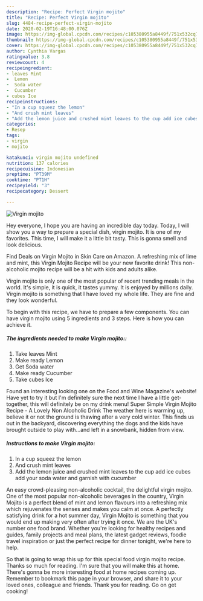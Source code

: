 ```yaml
---
description: "Recipe: Perfect Virgin mojito"
title: "Recipe: Perfect Virgin mojito"
slug: 4484-recipe-perfect-virgin-mojito
date: 2020-02-19T16:48:00.076Z
image: https://img-global.cpcdn.com/recipes/c105380955a8449f/751x532cq70/virgin-mojito-recipe-main-photo.jpg
thumbnail: https://img-global.cpcdn.com/recipes/c105380955a8449f/751x532cq70/virgin-mojito-recipe-main-photo.jpg
cover: https://img-global.cpcdn.com/recipes/c105380955a8449f/751x532cq70/virgin-mojito-recipe-main-photo.jpg
author: Cynthia Vargas
ratingvalue: 3.8
reviewcount: 4
recipeingredient:
- leaves Mint
-  Lemon
-  Soda water
-  Cucumber
- cubes Ice
recipeinstructions:
- "In a cup squeez the lemon"
- "And crush mint leaves"
- "Add the lemon juice and crushed mint leaves to the cup add ice cubes add your soda water and garnish with cucumber"
categories:
- Resep
tags:
- virgin
- mojito

katakunci: virgin mojito undefined
nutrition: 137 calories
recipecuisine: Indonesian
preptime: "PT39M"
cooktime: "PT1H"
recipeyield: "3"
recipecategory: Dessert

---
```



![Virgin mojito](https://img-global.cpcdn.com/recipes/c105380955a8449f/751x532cq70/virgin-mojito-recipe-main-photo.jpg)

Hey everyone, I hope you are having an incredible day today. Today, I will show you a way to prepare a special dish, virgin mojito. It is one of my favorites. This time, I will make it a little bit tasty. This is gonna smell and look delicious.

Find Deals on Virgin Mojito in Skin Care on Amazon. A refreshing mix of lime and mint, this Virgin Mojito Recipe will be your new favorite drink! This non-alcoholic mojito recipe will be a hit with kids and adults alike.

Virgin mojito is only one of the most popular of recent trending meals in the world. It's simple, it is quick, it tastes yummy. It is enjoyed by millions daily. Virgin mojito is something that I have loved my whole life. They are fine and they look wonderful.


To begin with this recipe, we have to prepare a few components. You can have virgin mojito using 5 ingredients and 3 steps. Here is how you can achieve it.

##### The ingredients needed to make Virgin mojito::

1. Take leaves Mint
1. Make ready  Lemon
1. Get  Soda water
1. Make ready  Cucumber
1. Take cubes Ice


Found an interesting looking one on the Food and Wine Magazine&#39;s website! Have yet to try it but I&#39;m definitely sure the next time I have a little get-together, this will definitely be on my drink menu! Super Simple Virgin Mojito Recipe - A Lovely Non Alcoholic Drink The weather here is warming up, believe it or not the ground is thawing after a very cold winter. This finds us out in the backyard, discovering everything the dogs and the kids have brought outside to play with…and left in a snowbank, hidden from view. 

##### Instructions to make Virgin mojito:

1. In a cup squeez the lemon
1. And crush mint leaves
1. Add the lemon juice and crushed mint leaves to the cup add ice cubes add your soda water and garnish with cucumber


An easy crowd-pleasing non-alcoholic cocktail, the delightful virgin mojito. One of the most popular non-alcoholic beverages in the country, Virgin Mojito is a perfect blend of mint and lemon flavours into a refreshing mix which rejuvenates the senses and makes you calm at once. A perfectly satisfying drink for a hot summer day, Virgin Mojito is something that you would end up making very often after trying it once. We are the UK&#39;s number one food brand. Whether you&#39;re looking for healthy recipes and guides, family projects and meal plans, the latest gadget reviews, foodie travel inspiration or just the perfect recipe for dinner tonight, we&#39;re here to help. 

So that is going to wrap this up for this special food virgin mojito recipe. Thanks so much for reading. I'm sure that you will make this at home. There's gonna be more interesting food at home recipes coming up. Remember to bookmark this page in your browser, and share it to your loved ones, colleague and friends. Thank you for reading. Go on get cooking!
